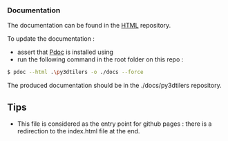 ### Documentation

The documentation can be found in the [HTML](./html/py3dtilers/index.html) repository.

To update the documentation :

- assert that [Pdoc](https://pypi.org/project/pdoc3/) is installed using
- run the following command in the root folder on this repo :
```bash
$ pdoc --html .\py3dtilers -o ./docs --force
```

The produced documentation should be in the ./docs/py3dtilers repository.

## Tips 

- This file is considered as the entry point for github pages : there is a redirection to the index.html file at the end.

<script>window.onload = function() {
    location.href = "./py3dtilers/index.html";
}</script>
